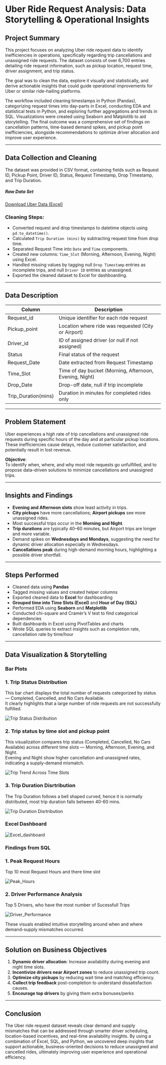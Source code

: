 # Uber Ride Request Analysis: Data Storytelling & Operational Insights

## Project Summary
This project focuses on analyzing Uber ride request data to identify inefficiencies in operations, specifically regarding trip cancellations and unassigned ride requests. The dataset consists of over 6,700 entries detailing ride request information, such as pickup location, request time, driver assignment, and trip status.

The goal was to clean the data, explore it visually and statistically, and derive actionable insights that could guide operational improvements for Uber or similar ride-hailing platforms.

The workflow included cleaning timestamps in Python (Pandas), categorizing request times into day-parts in Excel, conducting EDA and statistical tests in Python, and exploring further aggregations and trends in SQL. Visualizations were created using Seaborn and Matplotlib to aid storytelling. The final outcome was a comprehensive set of findings on cancellation patterns, time-based demand spikes, and pickup point inefficiencies, alongside recommendations to optimize driver allocation and improve user experience.

---

## Data Collection and Cleaning
The dataset was provided in CSV format, containing fields such as Request ID, Pickup Point, Driver ID, Status, Request Timestamp, Drop Timestamp, and Trip Duration.

##### Raw Data Set 
[Download Uber Data (Excel)](https://drive.google.com/file/d/1-d9ukSpbLJDdISdIq-xlujTKh1IzR66n/view?usp=sharing)

### Cleaning Steps:
- Converted request and drop timestamps to datetime objects using `pd.to_datetime()`.
- Calculated `Trip Duration (mins)` by subtracting request time from drop time.
- Separated Request Time into `Date` and `Time` components.
- Created new columns: `Time_Slot` (Morning, Afternoon, Evening, Night) using Excel.
- Handled missing values by tagging null `Drop Timestamp` entries as incomplete trips, and null `Driver ID` entries as unassigned.
- Exported the cleaned dataset to Excel for dashboarding.

---

## Data Description

| Column               | Description                                           |
|----------------------|-------------------------------------------------------|
| Request_id           | Unique identifier for each ride request              |
| Pickup_point         | Location where ride was requested (City or Airport)  |
| Driver_id            | ID of assigned driver (or null if not assigned)      |
| Status               | Final status of the request                          |
| Request_Date         | Date extracted from Request Timestamp                |
| Time_Slot            | Time of day bucket (Morning, Afternoon, Evening, Night) |
| Drop_Date            | Drop-off date, null if trip incomplete               |
| Trip_Duration(mins)  | Duration in minutes for completed rides only         |

---

## Problem Statement
Uber experiences a high rate of trip cancellations and unassigned ride requests during specific hours of the day and at particular pickup locations. These inefficiencies cause delays, reduce customer satisfaction, and potentially result in lost revenue.

**Objective**:  
To identify when, where, and why most ride requests go unfulfilled, and to propose data-driven solutions to minimize cancellations and unassigned trips.

---

## Insights and Findings
- **Evening and Afternoon slots** show least activity in trips.
- **City pickups** have more cancellations; **Airport pickups** see more unassigned rides.
- Most successful trips occur in the **Morning and Night**.
- **Trip durations** are typically 40–60 minutes, but Airport trips are longer and more variable.
- Demand spikes on **Wednesdays and Mondays**, suggesting the need for dynamic driver allocation especially in Wednesdays.
- **Cancellations peak** during high-demand morning hours, highlighting a possible driver shortfall.

---

##  Steps Performed
- Cleaned data using **Pandas**
- Tagged missing values and created helper columns
- Exported cleaned data to **Excel** for dashboarding
- **Grouped time into Time Slots (Excel)** and **Hour of Day (SQL)**
- Performed EDA using **Seaborn** and **Matplotlib**
- Conducted chi-square and Cramér’s V test to find categorical dependencies
- Built dashboards in Excel using PivotTables and charts
- Wrote SQL queries to extract insights such as completion rate, cancellation rate by time/hour

---

## Data Visualization & Storytelling
### Bar Plots
### 1. Trip Status Distribution
This bar chart displays the total number of requests categorized by status — Completed, Cancelled, and No Cars Available.  
It clearly highlights that a large number of ride requests are not successfully fulfilled.

![Trip Status Distribution](Trip_Status_Distribution.png)

### 2. Trip status by time slot and pickup point
This visualization compares trip status (Completed, Cancelled, No Cars Available) across different time slots — Morning, Afternoon, Evening, and Night.  
Evening and Night show higher cancellation and unassigned rates, indicating a supply-demand mismatch.

![Trip Trend Across Time Slots](Trip_trend_across_timeslots.png)

### 3. Trip Duration Disrtribution
The Trip Duration follows a bell shaped curved, hence it is normally distributed, most trip duration falls between 40-60 mins. 

![Trip Duration Disrtribution](Trip_Duration.png) 


### **Excel Dashboard**

![Excel_dashboard](Excel_Dashboard.png)


### **Findings from SQL**

### 1. Peak Request Hours
Top 10 most Request Hours and there time slot

![Peak_Hours](Peak_hours.png)

### 2. Driver Performance Analysis
Top 5 Drivers, who have the most number of Sucessfull Trips

![Driver_Performance](Driver_Performance_Analysis.png)

These visuals enabled intuitive storytelling around when and where demand-supply mismatches occurred.

---

## Solution on Business Objectives
1. **Dynamic driver allocation**: Increase availability during evening and night time slots.
2. **Incentivize drivers near Airport zones** to reduce unassigned trip count.
3. **Optimize city pickups** by reducing wait time and matching efficiency.
4. **Collect trip feedback** post-completion to understand dissatisfaction causes.
5. **Encourage top drivers** by giving them extra bonuses/perks
---

## Conclusion
The Uber ride request dataset reveals clear demand and supply mismatches that can be addressed through smarter driver scheduling, location-based incentives, and real-time availability insights. By using a combination of Excel, SQL, and Python, we uncovered deep insights that support actionable, business-oriented decisions to reduce unassigned and cancelled rides, ultimately improving user experience and operational efficiency.
